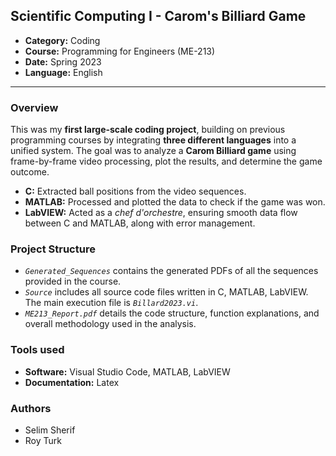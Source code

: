 ## Scientific Computing I - Carom's Billiard Game

- **Category:** Coding
- **Course:** Programming for Engineers (ME-213)
- **Date:** Spring 2023
- **Language:** English

---

### Overview

This was my **first large-scale coding project**, building on previous 
programming courses by integrating **three different languages** into a
unified system. The goal was to analyze a **Carom Billiard game** using 
frame-by-frame video processing, plot the results, and determine the game 
outcome.

- **C:** Extracted ball positions from the video sequences.
- **MATLAB:** Processed and plotted the data to check if the game was won.
- **LabVIEW:** Acted as a *chef d'orchestre*, ensuring smooth data flow
between C and MATLAB, along with error management. 

### Project Structure

- *`Generated_Sequences`* contains the generated PDFs of all the sequences
provided in the course.
- *`Source`* includes all source code files written in C, MATLAB, LabVIEW.
The main execution file is *`Billard2023.vi`*.
- *`ME213_Report.pdf`* details the code structure, function explanations,
and overall methodology used in the analysis.

### Tools used

- **Software:** Visual Studio Code, MATLAB, LabVIEW
- **Documentation:** Latex

### Authors 

- Selim Sherif
- Roy Turk
